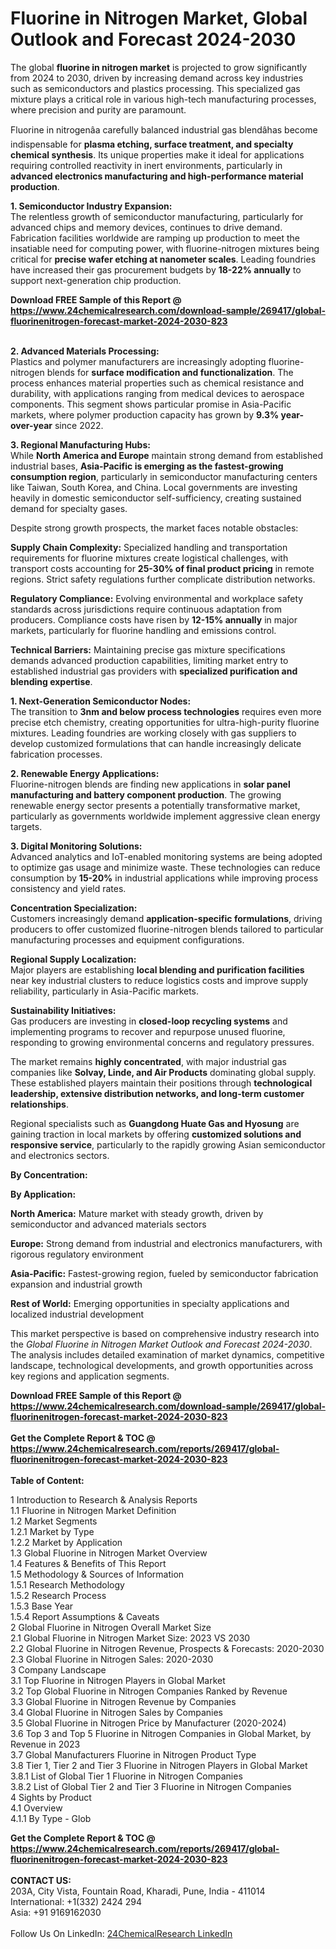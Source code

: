 <h1>Fluorine in Nitrogen Market, Global Outlook and Forecast 2024-2030</h1><p>The global <strong>fluorine in nitrogen market</strong> is projected to grow significantly from 2024 to 2030, driven by increasing demand across key industries such as semiconductors and plastics processing. This specialized gas mixture plays a critical role in various high-tech manufacturing processes, where precision and purity are paramount.</p><p>Fluorine in nitrogenâa carefully balanced industrial gas blendâhas become indispensable for <strong>plasma etching, surface treatment, and specialty chemical synthesis</strong>. Its unique properties make it ideal for applications requiring controlled reactivity in inert environments, particularly in <strong>advanced electronics manufacturing and high-performance material production</strong>.</p><p><strong>1. Semiconductor Industry Expansion:</strong><br>
The relentless growth of semiconductor manufacturing, particularly for advanced chips and memory devices, continues to drive demand. Fabrication facilities worldwide are ramping up production to meet the insatiable need for computing power, with fluorine-nitrogen mixtures being critical for <strong>precise wafer etching at nanometer scales</strong>. Leading foundries have increased their gas procurement budgets by <strong>18-22% annually</strong> to support next-generation chip production.</p><div><b>Download FREE Sample of this Report @ 
            <a href="https://www.24chemicalresearch.com/download-sample/269417/global-fluorinenitrogen-forecast-market-2024-2030-823">
            https://www.24chemicalresearch.com/download-sample/269417/global-fluorinenitrogen-forecast-market-2024-2030-823</a></b></div><br><p><strong>2. Advanced Materials Processing:</strong><br>
Plastics and polymer manufacturers are increasingly adopting fluorine-nitrogen blends for <strong>surface modification and functionalization</strong>. The process enhances material properties such as chemical resistance and durability, with applications ranging from medical devices to aerospace components. This segment shows particular promise in Asia-Pacific markets, where polymer production capacity has grown by <strong>9.3% year-over-year</strong> since 2022.</p><p><strong>3. Regional Manufacturing Hubs:</strong><br>
While <strong>North America and Europe</strong> maintain strong demand from established industrial bases, <strong>Asia-Pacific is emerging as the fastest-growing consumption region</strong>, particularly in semiconductor manufacturing centers like Taiwan, South Korea, and China. Local governments are investing heavily in domestic semiconductor self-sufficiency, creating sustained demand for specialty gases.</p><p>Despite strong growth prospects, the market faces notable obstacles:</p><p><strong>Supply Chain Complexity:</strong> Specialized handling and transportation requirements for fluorine mixtures create logistical challenges, with transport costs accounting for <strong>25-30% of final product pricing</strong> in remote regions. Strict safety regulations further complicate distribution networks.</p><p><strong>Regulatory Compliance:</strong> Evolving environmental and workplace safety standards across jurisdictions require continuous adaptation from producers. Compliance costs have risen by <strong>12-15% annually</strong> in major markets, particularly for fluorine handling and emissions control.</p><p><strong>Technical Barriers:</strong> Maintaining precise gas mixture specifications demands advanced production capabilities, limiting market entry to established industrial gas providers with <strong>specialized purification and blending expertise</strong>.</p><p><strong>1. Next-Generation Semiconductor Nodes:</strong><br>
The transition to <strong>3nm and below process technologies</strong> requires even more precise etch chemistry, creating opportunities for ultra-high-purity fluorine mixtures. Leading foundries are working closely with gas suppliers to develop customized formulations that can handle increasingly delicate fabrication processes.</p><p><strong>2. Renewable Energy Applications:</strong><br>
Fluorine-nitrogen blends are finding new applications in <strong>solar panel manufacturing and battery component production</strong>. The growing renewable energy sector presents a potentially transformative market, particularly as governments worldwide implement aggressive clean energy targets.</p><p><strong>3. Digital Monitoring Solutions:</strong><br>
Advanced analytics and IoT-enabled monitoring systems are being adopted to optimize gas usage and minimize waste. These technologies can reduce consumption by <strong>15-20%</strong> in industrial applications while improving process consistency and yield rates.</p><p><strong>Concentration Specialization:</strong><br>
	Customers increasingly demand <strong>application-specific formulations</strong>, driving producers to offer customized fluorine-nitrogen blends tailored to particular manufacturing processes and equipment configurations.</p><p><strong>Regional Supply Localization:</strong><br>
	Major players are establishing <strong>local blending and purification facilities</strong> near key industrial clusters to reduce logistics costs and improve supply reliability, particularly in Asia-Pacific markets.</p><p><strong>Sustainability Initiatives:</strong><br>
	Gas producers are investing in <strong>closed-loop recycling systems</strong> and implementing programs to recover and repurpose unused fluorine, responding to growing environmental concerns and regulatory pressures.</p><p>The market remains <strong>highly concentrated</strong>, with major industrial gas companies like <strong>Solvay, Linde, and Air Products</strong> dominating global supply. These established players maintain their positions through <strong>technological leadership, extensive distribution networks, and long-term customer relationships</strong>.</p><p>Regional specialists such as <strong>Guangdong Huate Gas and Hyosung</strong> are gaining traction in local markets by offering <strong>customized solutions and responsive service</strong>, particularly to the rapidly growing Asian semiconductor and electronics sectors.</p><p><strong>By Concentration:</strong></p><p><strong>By Application:</strong></p><p><strong>North America:</strong> Mature market with steady growth, driven by semiconductor and advanced materials sectors</p><p><strong>Europe:</strong> Strong demand from industrial and electronics manufacturers, with rigorous regulatory environment</p><p><strong>Asia-Pacific:</strong> Fastest-growing region, fueled by semiconductor fabrication expansion and industrial growth</p><p><strong>Rest of World:</strong> Emerging opportunities in specialty applications and localized industrial development</p><p>This market perspective is based on comprehensive industry research into the <em>Global Fluorine in Nitrogen Market Outlook and Forecast 2024-2030</em>. The analysis includes detailed examination of market dynamics, competitive landscape, technological developments, and growth opportunities across key regions and application segments.</p><div><b>Download FREE Sample of this Report @ 
            <a href="https://www.24chemicalresearch.com/download-sample/269417/global-fluorinenitrogen-forecast-market-2024-2030-823">
            https://www.24chemicalresearch.com/download-sample/269417/global-fluorinenitrogen-forecast-market-2024-2030-823</a></b></div><br><div><b>Get the Complete Report & TOC @ 
            <a href="https://www.24chemicalresearch.com/reports/269417/global-fluorinenitrogen-forecast-market-2024-2030-823">
            https://www.24chemicalresearch.com/reports/269417/global-fluorinenitrogen-forecast-market-2024-2030-823</a></b></div><br>
            <b>Table of Content:</b><p>1 Introduction to Research & Analysis Reports<br />
    1.1 Fluorine in Nitrogen Market Definition<br />
    1.2 Market Segments<br />
        1.2.1 Market by Type<br />
        1.2.2 Market by Application<br />
    1.3 Global Fluorine in Nitrogen Market Overview<br />
    1.4 Features & Benefits of This Report<br />
    1.5 Methodology & Sources of Information<br />
        1.5.1 Research Methodology<br />
        1.5.2 Research Process<br />
        1.5.3 Base Year<br />
        1.5.4 Report Assumptions & Caveats<br />
2 Global Fluorine in Nitrogen Overall Market Size<br />
    2.1 Global Fluorine in Nitrogen Market Size: 2023 VS 2030<br />
    2.2 Global Fluorine in Nitrogen Revenue, Prospects & Forecasts: 2020-2030<br />
    2.3 Global Fluorine in Nitrogen Sales: 2020-2030<br />
3 Company Landscape<br />
    3.1 Top Fluorine in Nitrogen Players in Global Market<br />
    3.2 Top Global Fluorine in Nitrogen Companies Ranked by Revenue<br />
    3.3 Global Fluorine in Nitrogen Revenue by Companies<br />
    3.4 Global Fluorine in Nitrogen Sales by Companies<br />
    3.5 Global Fluorine in Nitrogen Price by Manufacturer (2020-2024)<br />
    3.6 Top 3 and Top 5 Fluorine in Nitrogen Companies in Global Market, by Revenue in 2023<br />
    3.7 Global Manufacturers Fluorine in Nitrogen Product Type<br />
    3.8 Tier 1, Tier 2 and Tier 3 Fluorine in Nitrogen Players in Global Market<br />
        3.8.1 List of Global Tier 1 Fluorine in Nitrogen Companies<br />
        3.8.2 List of Global Tier 2 and Tier 3 Fluorine in Nitrogen Companies<br />
4 Sights by Product<br />
    4.1 Overview<br />
        4.1.1 By Type - Glob</p><div><b>Get the Complete Report & TOC @ 
            <a href="https://www.24chemicalresearch.com/reports/269417/global-fluorinenitrogen-forecast-market-2024-2030-823">
            https://www.24chemicalresearch.com/reports/269417/global-fluorinenitrogen-forecast-market-2024-2030-823</a></b></div><br><b>CONTACT US:</b><br>
            203A, City Vista, Fountain Road, Kharadi, Pune, India - 411014<br>
            International: +1(332) 2424 294<br>
            Asia: +91 9169162030 <br><br>
            Follow Us On LinkedIn: <a href="https://www.linkedin.com/company/24chemicalresearch/">24ChemicalResearch LinkedIn</a>